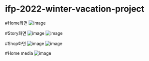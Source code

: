 # ifp-2022-winter-vacation-project

#Home화면
![image](https://user-images.githubusercontent.com/90214890/156147822-b8b41824-8b22-4cc8-b830-d5d39175b995.png)

#Story화면
![image](https://user-images.githubusercontent.com/90214890/156147893-8c1ce2e5-f012-4b30-b071-aa05ec304899.png)
![image](https://user-images.githubusercontent.com/90214890/156147988-23f8cb89-7349-4e33-80e5-a2c5394e1d00.png)

#Shop화면
![image](https://user-images.githubusercontent.com/90214890/156148117-7084359d-dba1-4f6a-bf7d-7da88f2d688e.png)
![image](https://user-images.githubusercontent.com/90214890/156148064-04ea0d72-7a48-42b7-8550-94bd063d8c08.png)

#Home media
![image](https://user-images.githubusercontent.com/90214890/156148268-25f266f0-4631-4996-8faa-330267f583ff.png)

